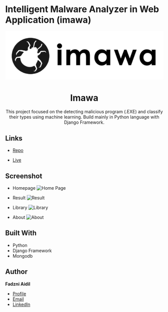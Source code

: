 # Intelligent Malware Analyzer in Web Application (imawa)

<img src="https://github.com/fadzniaidil/imawa/blob/main/malwr/static/image/imawass.png">
<h1 align="center">Imawa</h1>

<p align="center">This project focused on the detecting malicious program (.EXE) and classify their types using machine learning. Build mainly in Python language with Django Framework.</p>

## Links

- [Repo](https://github.com/fadzniaidil/imawa "imawa Repo")

- [Live](<https://imawa.onrender.com/> "Live View")

## Screenshot
- Homepage
![Home Page](https://github.com/fadzniaidil/image/blob/main/home.png)

- Result
![Result](https://github.com/fadzniaidil/image/blob/main/result.png )

- Library
![Library](https://github.com/fadzniaidil/image/blob/main/library.png)

- About
![About](https://github.com/fadzniaidil/image/blob/main/about.png )

## Built With

- Python
- Django Framework
- Mongodb


## Author

**Fadzni Aidil**

- [Profile](https://github.com/fadzniaidil "Fadzni Aidil")
- [Email](mailto:aidilfadzni@gmail.com?subject=Hi "Hi!")
- [LinkedIn](https://www.linkedin.com/in/aidilfadzni/ "Fadzni Aidil")


